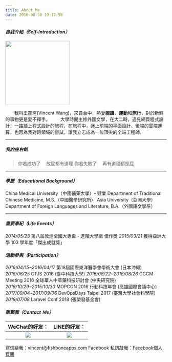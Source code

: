 ```yaml
---
title: About Me
date: 2016-08-30 19:17:58
---
```


#### _自我介紹（Self-Introduction）_
<img src="/images/profile.jpeg" width="200">

&emsp;&emsp;我叫王霆瑄(Vincent Wang)，來自台中，熱愛**閱讀**、**運動**和**旅行**，對於新鮮的事物更是愛不釋手。
&emsp;&emsp;大學時期主修外國文學，在大二時，遇見網頁程式設計，一路踏上程式設計的旅程，在旅程中，迷上前端的平面設計、後端的雲端運算，也因為我對跨領域的嘗試，讓我立志成為一位頂尖的全端工程師。

***

##### 我的座右銘
> 你若成功了
&emsp;放屁都有道理
你若失敗了
&emsp;再有道理都是屁

***

#### _學歷（Educational Background）_
China Medical University（中國醫藥大學）- 肄業
Department of Traditional Chinese Medicine, M.S.（中國醫學研究所）
Asia University（亞洲大學）
Department of Foreign Languages and Literature, B.A.（外國語文學系）
***

#### _重要事紀（Life Events）_
_2014/05/23_
第八屆敦煌全國大專盃 - 進階大學組 佳作獎
_2015/03/21_
獲得亞洲大學 103 學年度「傑出成就獎」

#### _活動參與（Participation）_
_2016/04/15~2016/04/17_
第18屆國際東洋醫學會學術大會 (日本沖繩)
_2016/06/25_
CTJS 2016 (臺中科技大學)
_2016/08/22~2016/08/26_
CGCM Meeting 2016 全球華人中草藥科技研討會 (中央研究院)
_2016/10/29~2015/10/30_
MOPCON 2016 行動科技年會 (高雄國際會議中心)
_2017/09/04~2017/09/06_
DevOpsDays Taipei 2017 (臺灣大學社會科學院)
_2018/07/08_
Laravel Conf 2018 (張榮發基金會)



#### _聯繫我（Contact Ｍe）_
| WeChat的好友：  | LINE的好友： |
|:-------------: |:---------------:|
| <img src="/images/wechat.png"> | <img src="/images/line.jpg"> |

寫信給我：<vincent@fishboneapps.com>
Facebook 私訊敲我：[Facebook個人頁面](https://www.facebook.com/VincentTingSyuanWang)
